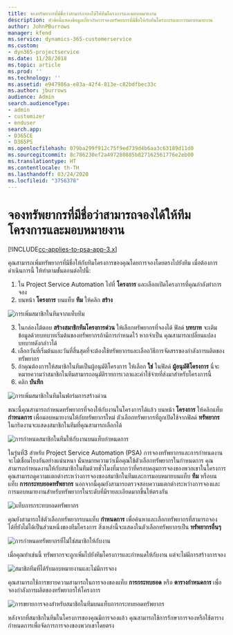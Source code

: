 ```yaml
---
title: จองทรัพยากรที่มีชื่อว่าสามารถจองได้ให้ทีมโครงการและมอบหมายงาน
description: หัวข้อนี้แสดงข้อมูลเกี่ยวกับการจองทรัพยากรที่มีชื่อให้กับทีมโครงการและการมอบหมายงาน
author: JohnPBurrows
manager: kfend
ms.service: dynamics-365-customerservice
ms.custom:
- dyn365-projectservice
ms.date: 11/28/2018
ms.topic: article
ms.prod: ''
ms.technology: ''
ms.assetid: e947986a-e83a-42f4-813e-c82bdfbec33c
ms.author: jburrows
audience: Admin
search.audienceType:
- admin
- customizer
- enduser
search.app:
- D365CE
- D365PS
ms.openlocfilehash: 079ba299f912c75f9ed739d4b6aa3c63189d11d0
ms.sourcegitcommit: 8c786230ef2a497280885b827162561776e2eb00
ms.translationtype: HT
ms.contentlocale: th-TH
ms.lasthandoff: 03/24/2020
ms.locfileid: "3756378"
---
```

# <a name="book-named-bookable-resources-to-a-project-team-and-assign-tasks"></a>จองทรัพยากรที่มีชื่อว่าสามารถจองได้ให้ทีมโครงการและมอบหมายงาน 

[!INCLUDE[cc-applies-to-psa-app-3.x](../includes/cc-applies-to-psa-app-3x.md)]

คุณสามารถเพิ่มทรัพยากรที่มีชื่อให้กับทีมโครงการของคุณโดยการจองโดยตรงไปยังทีม เมื่อต้องการดำเนินการนี้ ให้ทำตามขั้นตอนต่อไปนี้:

1. ใน Project Service Automation ไปที่ **โครงการ** และเลือกเปิดโครงการที่คุณกำลังทำการจอง
2. บนหน้า **โครงการ** บนแท็บ **ทีม** ให้คลิก **สร้าง** 

![การเพิ่มสมาชิกในทีมจากแท็บทีม](media/RM-how-to-1.png)

3. ในกล่องโต้ตอบ **สร้างสมาชิกทีมโครงการด่วน** ให้เลือกทรัพยากรที่จองได้ ฟิลด์ **บทบาท** จะเติมข้อมูลด้วยบทบาทเริ่มต้นของทรัพยากรถ้ามีการกำหนดไว้ หากจำเป็น คุณสามารถเปลี่ยนแปลงบทบาทดังกล่าวได้ 
4. เลือกวันที่เริ่มต้นและวันที่สิ้นสุดที่จะต้องใช้ทรัพยากรและเลือกวิธีการจัดสรรของกำลังการผลิตของทรัพยากร 
5. ถ้าคุณต้องการให้สมาชิกในทีมเป็นผู้อนุมัติโครงการ ให้เลือก **ใช่** ในฟิลด์ **ผู้อนุมัติโครงการ** นี่จะหมายความว่าสมาชิกในทีมสามารถอนุมัติรายการเวลาและค่าใช้จ่ายที่ส่งมาสำหรับโครงการนี้ 
6. คลิก **บันทึก**

![การเพิ่มสมาชิกในทีมในฟอร์มการสร้างด่วน](media/RM-how-to-2.png)


ขณะนี้คุณสามารถกำหนดทรัพยากรที่จองให้กับงานในโครงการได้แล้ว บนหน้า **โครงการ** ให้คลิกแท็บ **กำหนดการ** เพื่อมอบหมายงานให้กับทรัพยากรใหม่ ตัวเลือกทรัพยากรที่ถูกเปิดใช้จากฟิลด์ **ทรัพยากร** ในกริดงานจะแสดงสมาชิกในทีมที่คุณสามารถเลือกได้

![การกำหนดสมาชิกในทีมให้กับงานบนแท็บกำหนดการ](media/RM-how-to-3.png)

ในรุ่นที่3 สำหรับ Project Service Automation (PSA) การจองทรัพยากรและการกำหนดงานจะไม่เชื่อมโยงกันอย่างแน่นหนา นั่นหมายความว่าเมื่อคุณใช้ตัวเลือกทรัพยากรในกำหนดการ คุณสามารถกำหนดงานให้กับสมาชิกในทีมด้วยชั่วโมงที่มากกว่าที่ครอบคลุมการจองของพวกเขาในโครงการ
คุณสามารถดูความแตกต่างระหว่างการจองของสมาชิกในทีมและการมอบหมายบนแท็บ **ทีม** หรือบนแท็บ **การกระทบยอดทรัพยากร** นอกจากนี้คุณยังสามารถตรวจสอบความแตกต่างระหว่างการจองและการมอบหมายงานสำหรับทรัพยากรในระดับที่มีรายละเอียดมากขึ้นให้ตรงกัน

![แท็บการกระทบยอดทรัพยากร](media/RM-how-to-4.png)

คุณยังสามารถใช้ตัวเลือกทรัพยากรบนแท็บ **กำหนดการ** เพื่อค้นหาและเลือกทรัพยากรที่สามารถจองได้ที่ยังไม่ได้เป็นส่วนหนึ่งของทีมโครงการ สิ่งเหล่านี้จะแสดงในตัวเลือกทรัพยากรเป็น **ทรัพยากรอื่นๆ**

![การกำหนดทรัพยากรที่ไม่ใช่สมาชิกให้กับงาน](media/RM-how-to-5.png)

เมื่อคุณทำเช่นนี้ ทรัพยากรจะถูกเพิ่มไปยังทีมโครงการและกำหนดให้กับงาน แต่จะไม่มีการสร้างการจอง

![สมาชิกทีมที่ได้รับมอบหมายงานและไม่มีการจอง](media/RM-how-to-6.png)

คุณสามารถใช้การขยายความสามารถในการจองของแท็บ **การกระทบยอด** หรือ **ตารางกำหนดการ** เพื่อจองกำลังการผลิตของทรัพยากรให้โครงการ

![การขยายการจองสำหรับสมาชิกในทีมบนแท็บการกระทบยอดทรัพยากร](media/RM-how-to-7.png)

หลังจากที่สมาชิกในทีมในโครงการของคุณมีการจองแล้ว คุณสามารถใช้การรักษาการจองหรือใช้ตารางกำหนดการเพื่อจัดการการจองของพวกเขาโดยตรง
